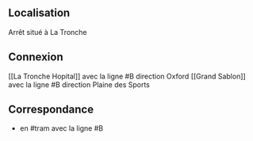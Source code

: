 ## Localisation
Arrêt situé à La Tronche

## Connexion 
[[La Tronche Hopital]] avec la ligne #B direction Oxford
[[Grand Sablon]] avec la ligne #B direction Plaine des Sports

## Correspondance
- en #tram avec la ligne #B